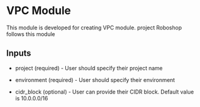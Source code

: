 # VPC Module
This module is developed for creating VPC module. project Roboshop follows this module

## Inputs
- project (required) - User should specify their project name 

- environment (required) - User should specify their environment

- cidr_block (optional) - User can provide their CIDR block. Default value is 10.0.0.0/16

